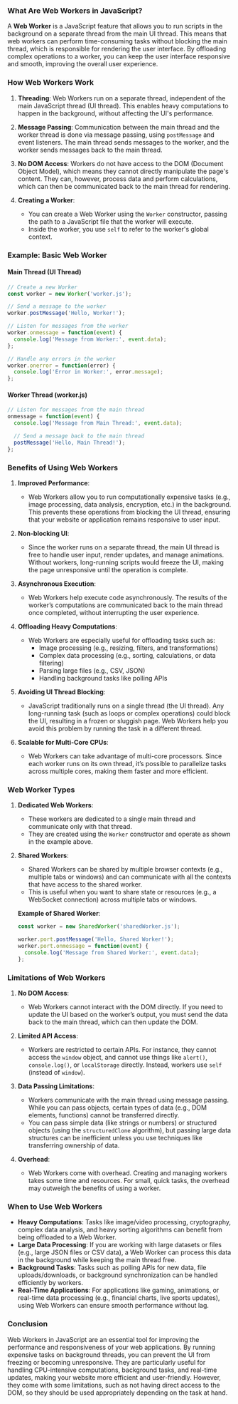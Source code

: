 ### What Are Web Workers in JavaScript?

A **Web Worker** is a JavaScript feature that allows you to run scripts in the background on a separate thread from the main UI thread. This means that web workers can perform time-consuming tasks without blocking the main thread, which is responsible for rendering the user interface. By offloading complex operations to a worker, you can keep the user interface responsive and smooth, improving the overall user experience.

### How Web Workers Work

1. **Threading**: Web Workers run on a separate thread, independent of the main JavaScript thread (UI thread). This enables heavy computations to happen in the background, without affecting the UI's performance.

2. **Message Passing**: Communication between the main thread and the worker thread is done via message passing, using `postMessage` and event listeners. The main thread sends messages to the worker, and the worker sends messages back to the main thread.

3. **No DOM Access**: Workers do not have access to the DOM (Document Object Model), which means they cannot directly manipulate the page's content. They can, however, process data and perform calculations, which can then be communicated back to the main thread for rendering.

4. **Creating a Worker**:
   - You can create a Web Worker using the `Worker` constructor, passing the path to a JavaScript file that the worker will execute.
   - Inside the worker, you use `self` to refer to the worker's global context.

### Example: Basic Web Worker

#### Main Thread (UI Thread)

```javascript
// Create a new Worker
const worker = new Worker('worker.js');

// Send a message to the worker
worker.postMessage('Hello, Worker!');

// Listen for messages from the worker
worker.onmessage = function(event) {
  console.log('Message from Worker:', event.data);
};

// Handle any errors in the worker
worker.onerror = function(error) {
  console.log('Error in Worker:', error.message);
};
```

#### Worker Thread (worker.js)

```javascript
// Listen for messages from the main thread
onmessage = function(event) {
  console.log('Message from Main Thread:', event.data);

  // Send a message back to the main thread
  postMessage('Hello, Main Thread!');
};
```

### Benefits of Using Web Workers

1. **Improved Performance**:
   - Web Workers allow you to run computationally expensive tasks (e.g., image processing, data analysis, encryption, etc.) in the background. This prevents these operations from blocking the UI thread, ensuring that your website or application remains responsive to user input.
   
2. **Non-blocking UI**:
   - Since the worker runs on a separate thread, the main UI thread is free to handle user input, render updates, and manage animations. Without workers, long-running scripts would freeze the UI, making the page unresponsive until the operation is complete.

3. **Asynchronous Execution**:
   - Web Workers help execute code asynchronously. The results of the worker’s computations are communicated back to the main thread once completed, without interrupting the user experience.

4. **Offloading Heavy Computations**:
   - Web Workers are especially useful for offloading tasks such as:
     - Image processing (e.g., resizing, filters, and transformations)
     - Complex data processing (e.g., sorting, calculations, or data filtering)
     - Parsing large files (e.g., CSV, JSON)
     - Handling background tasks like polling APIs

5. **Avoiding UI Thread Blocking**:
   - JavaScript traditionally runs on a single thread (the UI thread). Any long-running task (such as loops or complex operations) could block the UI, resulting in a frozen or sluggish page. Web Workers help you avoid this problem by running the task in a different thread.

6. **Scalable for Multi-Core CPUs**:
   - Web Workers can take advantage of multi-core processors. Since each worker runs on its own thread, it’s possible to parallelize tasks across multiple cores, making them faster and more efficient.

### Web Worker Types

1. **Dedicated Web Workers**: 
   - These workers are dedicated to a single main thread and communicate only with that thread.
   - They are created using the `Worker` constructor and operate as shown in the example above.

2. **Shared Workers**:
   - Shared Workers can be shared by multiple browser contexts (e.g., multiple tabs or windows) and can communicate with all the contexts that have access to the shared worker.
   - This is useful when you want to share state or resources (e.g., a WebSocket connection) across multiple tabs or windows.

   **Example of Shared Worker**:

   ```javascript
   const worker = new SharedWorker('sharedWorker.js');

   worker.port.postMessage('Hello, Shared Worker!');
   worker.port.onmessage = function(event) {
     console.log('Message from Shared Worker:', event.data);
   };
   ```

### Limitations of Web Workers

1. **No DOM Access**:
   - Web Workers cannot interact with the DOM directly. If you need to update the UI based on the worker’s output, you must send the data back to the main thread, which can then update the DOM.

2. **Limited API Access**:
   - Workers are restricted to certain APIs. For instance, they cannot access the `window` object, and cannot use things like `alert()`, `console.log()`, or `localStorage` directly. Instead, workers use `self` (instead of `window`).

3. **Data Passing Limitations**:
   - Workers communicate with the main thread using message passing. While you can pass objects, certain types of data (e.g., DOM elements, functions) cannot be transferred directly.
   - You can pass simple data (like strings or numbers) or structured objects (using the `structuredClone` algorithm), but passing large data structures can be inefficient unless you use techniques like transferring ownership of data.

4. **Overhead**:
   - Web Workers come with overhead. Creating and managing workers takes some time and resources. For small, quick tasks, the overhead may outweigh the benefits of using a worker.

### When to Use Web Workers

- **Heavy Computations**: Tasks like image/video processing, cryptography, complex data analysis, and heavy sorting algorithms can benefit from being offloaded to a Web Worker.
- **Large Data Processing**: If you are working with large datasets or files (e.g., large JSON files or CSV data), a Web Worker can process this data in the background while keeping the main thread free.
- **Background Tasks**: Tasks such as polling APIs for new data, file uploads/downloads, or background synchronization can be handled efficiently by workers.
- **Real-Time Applications**: For applications like gaming, animations, or real-time data processing (e.g., financial charts, live sports updates), using Web Workers can ensure smooth performance without lag.

### Conclusion

Web Workers in JavaScript are an essential tool for improving the performance and responsiveness of your web applications. By running expensive tasks on background threads, you can prevent the UI from freezing or becoming unresponsive. They are particularly useful for handling CPU-intensive computations, background tasks, and real-time updates, making your website more efficient and user-friendly. However, they come with some limitations, such as not having direct access to the DOM, so they should be used appropriately depending on the task at hand.